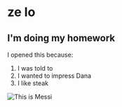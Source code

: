 # ze lo

## I'm doing my homework

I opened this because:
1. I was told to
2. I wanted to impress Dana
3. I like steak

![This is Messi](https://www.aljazeera.com/wp-content/uploads/2021/08/2019-12-07T000000Z_879038429_RC2LQD9L67FQ_RTRMADP_3_SOCCER-SPAIN-FCB-RCD-REPORT.jpg)
